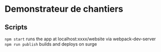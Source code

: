 # Demonstrateur de chantiers

## Scripts
`npm start` runs the app at localhost:xxxx/website via webpack-dev-server
`npm run publish` builds and deploys on surge
